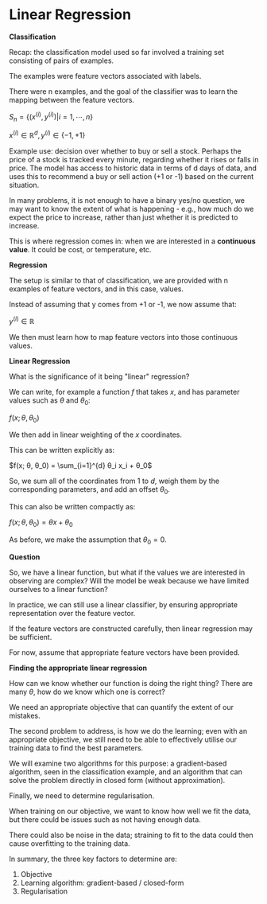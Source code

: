 # Linear Regression

**Classification**

Recap: the classification model used so far involved a training set consisting of pairs of examples.

The examples were feature vectors associated with labels.

There were n examples, and the goal of the classifier was to learn the mapping between the feature vectors.

$S_n = \{ ( x^{(i)}, y^{(i)}) | i=1, ⋯, n \}$

$x^{(i)} ∈ ℝ^d, y^{(i)} ∈ \{ -1, +1 \}$

Example use: decision over whether to buy or sell a stock. Perhaps the price of a stock is tracked every minute, regarding whether it rises or falls in price. The model has access to historic data in terms of d days of data, and uses this to recommend a buy or sell action (+1 or -1) based on the current situation.

In many problems, it is not enough to have a binary yes/no question, we may want to know the extent of what is happening - e.g., how much do we expect the price to increase, rather than just whether it is predicted to increase.

This is where regression comes in: when we are interested in a **continuous value**. It could be cost, or temperature, etc.

**Regression**

The setup is similar to that of classification, we are provided with n examples of feature vectors, and in this case, values.

Instead of assuming that y comes from +1 or -1, we now assume that:

$y^{(i)} ∈ ℝ$

We then must learn how to map feature vectors into those continuous values.

**Linear Regression**

What is the significance of it being "linear" regression?

We can write, for example a function $f$ that takes $x$, and has parameter values such as $θ$ and $θ_0$:

$f(x; θ, θ_0)$

We then add in linear weighting of the $x$ coordinates.

This can be written explicitly as:

$f(x; θ, θ_0) = \sum_{i=1}^{d} θ_i x_i + θ_0$

So, we sum all of the coordinates from $1$ to $d$, weigh them by the corresponding parameters, and add an offset $θ_0$.

This can also be written compactly as:

$f(x; θ, θ_0) = θx + θ_0$

As before, we make the assumption that $θ_0 = 0$.

**Question**

So, we have a linear function, but what if the values we are interested in observing are complex? Will the model be weak because we have limited ourselves to a linear function?

In practice, we can still use a linear classifier, by ensuring appropriate representation over the feature vector.

If the feature vectors are constructed carefully, then linear regression may be sufficient.

For now, assume that appropriate feature vectors have been provided.

**Finding the appropriate linear regression**

How can we know whether our function is doing the right thing? There are many $θ$, how do we know which one is correct?

We need an appropriate objective that can quantify the extent of our mistakes.

The second problem to address, is how we do the learning; even with an appropriate objective, we still need to be able to effectively utilise our training data to find the best parameters.

We will examine two algorithms for this purpose: a gradient-based algorithm, seen in the classification example, and an algorithm that can solve the problem directly in closed form (without approximation).

Finally, we need to determine regularisation.

When training on our objective, we want to know how well we fit the data, but there could be issues such as not having enough data.

There could also be noise in the data; straining to fit to the data could then cause overfitting to the training data.

In summary, the three key factors to determine are:

1. Objective
2. Learning algorithm: gradient-based / closed-form
3. Regularisation
